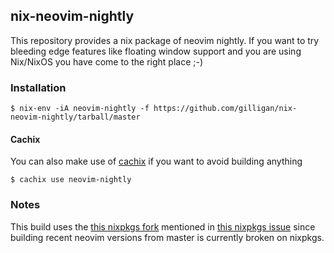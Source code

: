 ## nix-neovim-nightly

This repository provides a nix package of neovim nightly. If you want to try bleeding edge features like
floating window support and you are using Nix/NixOS you have come to the right place ;-)

### Installation

```
$ nix-env -iA neovim-nightly -f https://github.com/gilligan/nix-neovim-nightly/tarball/master
```

#### Cachix

You can also make use of [cachix](https://cachix.org) if you want to avoid building anything

```
$ cachix use neovim-nightly
```

### Notes

This build uses the [this nixpkgs fork](https://github.com/rvolosatovs/nixpkgs/tree/feature/nightly-neovim) mentioned
in [this nixpkgs issue](https://github.com/NixOS/nixpkgs/issues/64400) since building recent neovim versions from master
is currently broken on nixpkgs.

